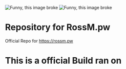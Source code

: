![Funny, this image broke](https://i.rossm.pw/448563.png)
![Funny, this image broke](https://travis-ci.org/RossMdevs/rossm.pw.svg?branch=master)


# Repository for RossM.pw
Official Repo for https://rossm.pw

# This is a official Build ran on 
